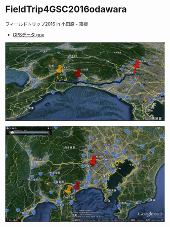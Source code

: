 # FieldTrip4GSC2016odawara
フィールドトリップ2016 in 小田原・箱根


- [GPSデータ gpx](https://github.com/gsc-aoyama/FieldTrip4GSC2016odawara/blob/master/FieldTrip2016-06-12_odawara.gpx)


![フィールドトリップ2016 in 小田原・箱根ルート](https://github.com/Yoshiek/FieldTrip4GSC2016odawara/blob/master/Field%20Trip%202016%20in%20Odawara-Hakone.PNG?raw=true "サンプル")




![フィールドトリップ2016 in 小田原・箱根ルート](https://github.com/Yoshiek/FieldTrip4GSC2016odawara/blob/master/Field%20Trip%202016%20in%20Odawara-Hakone-2.PNG?raw=true "サンプル")
